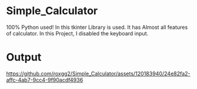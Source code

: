 # Simple_Calculator
100% Python used! In this tkinter Library is used. It has Almost all features of calculator.  In this Project, I disabled the keyboard input.

# Output


https://github.com/roxgg2/Simple_Calculator/assets/120183940/24e82fa2-affc-4ab7-9cc4-9f90acdf4936



